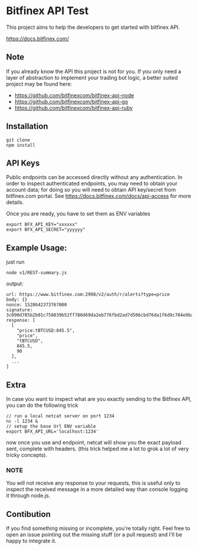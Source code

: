 # Bitfinex API Test

This project aims to help the developers to get started with bitfinex API.

https://docs.bitfinex.com/

## Note

If you already know the API this project is not for you.
If you only need a layer of abstraction to implement your trading bot logic, a better suited project may be found here:

- https://github.com/bitfinexcom/bitfinex-api-node
- https://github.com/bitfinexcom/bitfinex-api-go
- https://github.com/bitfinexcom/bitfinex-api-ruby

## Installation

```
git clone
npm install
```

## API Keys

Public endpoints can be accessed directly without any authentication.
In order to inspect authenticated endpoints, you may need to obtain your account data; for doing so you will need to obtain API key/secret from bitfinex.com portal. See
https://docs.bitfinex.com/docs/api-access for more details.

Once you are ready, you have to set them as ENV variables
```
export BFX_API_KEY="xxxxxx"
export BFX_API_SECRET="yyyyyy"
```

## Example Usage:

just run
```
node v1/REST-summary.js
```
output:
```
url: https://www.bitfinex.com:2998/v2/auth/r/alerts?type=price
body: {}
nonce: 1528642373767000
signature: 3c090d785b2b01c758839b52ff780d69da2eb776fbd2ad7d506cbd76da1f6d9c704e9bac51728107afc4fa9d901ba073
response: [
  [
    "price:tBTCUSD:845.5",
    "price",
    "tBTCUSD",
    845.5,
    90
  ],
  ...
]
```

## Extra

In case you want to inspect what are you exactly sending to the Bitfinex API, you can do the following trick

```
// run a local netcat server on port 1234
nc -l 1234 &
// setup the base Url ENV variable
export BFX_API_URL='localhost:1234'
```
now once you use and endpoint, netcat will show you the exact payload sent, complete with headers. (this trick helped me a lot to grok a lot of very tricky concepts).

### NOTE
You will not receive any response to your requests, this is useful only to inspect the received message in a more detailed way than console logging it through node.js.

## Contibution

If you find something missing or incomplete, you're totally right.
Feel free to open an issue pointing out the missing stuff (or a pull request) and I'll be happy to integrate it.

